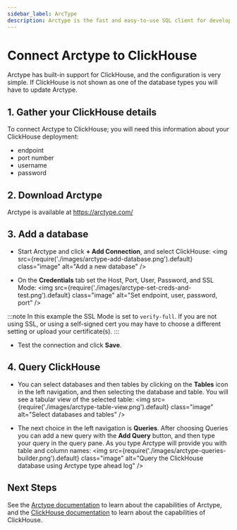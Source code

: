 ```yaml
---
sidebar_label: ArcType
description: Arctype is the fast and easy-to-use SQL client for developers and teams.
---
```


# Connect Arctype to ClickHouse

Arctype has built-in support for ClickHouse, and the configuration is very simple.  If ClickHouse is not shown as one of the database types you will have to update Arctype.

## 1. Gather your ClickHouse details
To connect Arctype to ClickHouse; you will need this information about your ClickHouse deployment:
- endpoint
- port number
- username
- password

## 2. Download Arctype

Arctype is available at https://arctype.com/

## 3. Add a database

- Start Arctype and click **+ Add Connection**, and select ClickHouse:
<img src={require('./images/arctype-add-database.png').default} class="image" alt="Add a new database" />

- On the **Credentials** tab set the Host, Port, User, Password, and SSL Mode:
<img src={require('./images/arctype-set-creds-and-test.png').default} class="image" alt="Set endpoint, user, password, port" />

:::note
In this example the SSL Mode is set to `verify-full`.  If you are not using SSL, or using a self-signed cert you may have to choose a different setting or upload your certificate(s).
:::

- Test the connection and click **Save**.

## 4. Query ClickHouse

- You can select databases and then tables by clicking on the **Tables** icon in the left navigation, and then selecting the database and table.  You will see a tabular view of the selected table:
<img src={require('./images/arctype-table-view.png').default} class="image" alt="Select databases and tables" />

- The next choice in the left navigation is **Queries**.  After choosing Queries you can add a new query with the **Add Query** button, and then type your query in the query pane.  As you type Arctype will provide you with table and column names: 
<img src={require('./images/arctype-queries-builder.png').default} class="image" alt="Query the ClickHouse database using Arctype type ahead log" />

## Next Steps
See the [Arctype documentation](https://docs.arctype.com/) to learn about the capabilities of Arctype, and the [ClickHouse documentation](https://clickhouse.com/docs) to learn about the capabilities of ClickHouse.